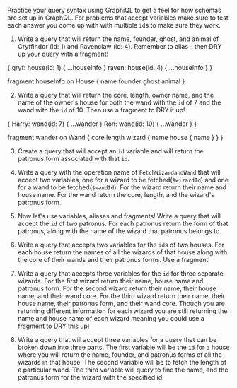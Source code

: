 Practice your query syntax using GraphiQL to get a feel for how schemas are set up in GraphQL. For problems that accept variables make sure to test each answer you come up with with multiple `id`s to make sure they work.

1. Write a query that will return the name, founder, ghost, and animal of Gryffindor (id: 1) and Ravenclaw (id: 4). Remember to alias - then DRY up your query with a fragment!

{
gryf: house(id: 1) {
...houseInfo
}
raven: house(id: 4) {
...houseInfo
}
}

fragment houseInfo on House {
name
founder
ghost
animal
}

2. Write a query that will return the core, length, owner name, and the name of the owner's house for both the wand with the `id` of 7 and the wand with the `id` of 10. Then use a fragment to DRY it up!

{
Harry: wand(id: 7) {
...wander
}
Ron: wand(id: 10) {
...wander
}
}

fragment wander on Wand {
core
length
wizard {
name
house {
name
}
}
}

3. Create a query that will accept an `id` variable and will return the patronus form associated with that `id`.

4. Write a query with the operation name of `FetchWizardandWand` that will accept two variables, one for a wizard to be fetched(`$wizardId`) and one for a wand to be fetched(`$wandId`). For the wizard return their name and house name. For the wand return the core, length, and the wizard's patronus form.

5. Now let's use variables, aliases and fragments! Write a query that will accept the `id` of two patronus. For each patronus return the form of that patronus, along with the name of the wizard that patronus belongs to.

6. Write a query that accepts two variables for the `id`s of two houses. For each house return the names of all the wizards of that house along with the core of their wands and their patronus forms. Use a fragment!

7. Write a query that accepts three variables for the `id` for three separate wizards. For the first wizard return their name, house name and patronus form. For the second wizard return their name, their house name, and their wand core. For the third wizard return their name, their house name, their patronus form, and their wand core. Though you are returning different information for each wizard you are still returning the name and house name of each wizard meaning you could use a fragment to DRY this up!

8. Write a query that will accept three variables for a query that can be broken down into three parts. The first variable will be the `id` for a house where you will return the name, founder, and patronus forms of all the wizards in that house. The second variable will be to fetch the length of a particular wand. The third variable will query to find the name, and the patronus form for the wizard with the specified id.

